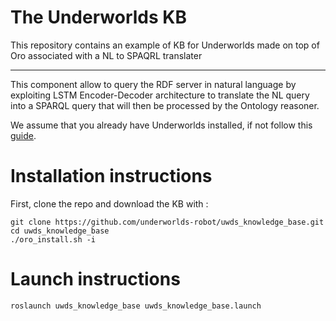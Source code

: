 # The Underworlds KB
This repository contains an example of KB for Underworlds made on top of Oro associated with a NL to SPAQRL translater

----
This component allow to query the RDF server in natural language by exploiting LSTM Encoder-Decoder architecture to translate the NL query into a SPARQL query that will then be processed by the Ontology reasoner.

We assume that you already have Underworlds installed, if not follow this [guide](https://github.com/underworlds-robot/uwds/blob/master/QUICKSTART.md).

# Installation instructions

First, clone the repo and download the KB with :

```shell
git clone https://github.com/underworlds-robot/uwds_knowledge_base.git
cd uwds_knowledge_base
./oro_install.sh -i
```

# Launch instructions

```shell
roslaunch uwds_knowledge_base uwds_knowledge_base.launch
```
